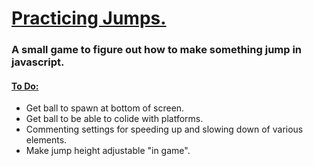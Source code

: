<h1><ins>Practicing Jumps.</ins> </h1>
<h3>A small game to figure out how to make something jump in javascript.</h3>
<h4><ins>To Do:</ins></h4>
<ul>
  <li>Get ball to spawn at bottom of screen.</li>
   <li>Get ball to be able to colide with platforms.</li>
  <li>Commenting settings for speeding up and slowing down of various elements.</li>
  <li>Make jump height adjustable "in game".</li>
</ul>
